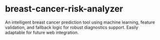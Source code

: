# breast-cancer-risk-analyzer
An intelligent breast cancer prediction tool using machine learning, feature validation, and fallback logic for robust diagnostics support. Easily adaptable for future web integration.
